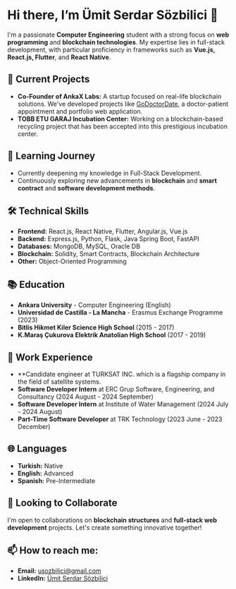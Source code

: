 # Hi there, I’m Ümit Serdar Sözbilici 👋

I'm a passionate **Computer Engineering** student with a strong focus on **web programming** and **blockchain technologies**. My expertise lies in full-stack development, with particular proficiency in frameworks such as **Vue.js, React.js, Flutter**, and **React Native**.

## 🔭 Current Projects
- **Co-Founder of AnkaX Labs:** A startup focused on real-life blockchain solutions. We've developed projects like [GoDoctorDate](https://www.godoctordate.com), a doctor-patient appointment and portfolio web application.
- **TOBB ETU GARAJ Incubation Center:** Working on a blockchain-based recycling project that has been accepted into this prestigious incubation center.

## 🌱 Learning Journey
- Currently deepening my knowledge in Full-Stack Development.
- Continuously exploring new advancements in **blockchain** and **smart contract** and **software development methods**.

## 🛠 Technical Skills
- **Frontend:** React.js, React Native, Flutter, Angular.js, Vue.js
- **Backend:** Express.js, Python, Flask, Java Spring Boot, FastAPI
- **Databases:** MongoDB, MySQL, Oracle DB
- **Blockchain:** Solidity, Smart Contracts, Blockchain Architecture
- **Other:** Object-Oriented Programming

## 📚 Education
- **Ankara University** - Computer Engineering (English)
- **Universidad de Castilla - La Mancha** - Erasmus Exchange Programme (2023)
- **Bitlis Hikmet Kiler Science High School** (2015 - 2017)
- **K.Maraş Çukurova Elektrik Anatolian High School** (2017 - 2019)

## 💼 Work Experience
- **Candidate engineer at TURKSAT INC. which is a flagship company in the field of satellite systems.
- **Software Developer Intern** at ERC Grup Software, Engineering, and Consultancy (2024 August - 2024 September)
- **Software Developer Intern** at Institute of Water Management (2024 July - 2024 August)
- **Part-Time Software Developer** at TRK Technology (2023 June - 2023 December)

## 🌐 Languages
- **Turkish:** Native
- **English:** Advanced
- **Spanish:** Pre-Intermediate

## 🤝 Looking to Collaborate
I'm open to collaborations on **blockchain structures** and **full-stack web development** projects. Let's create something innovative together!

## 📫 How to reach me:
- **Email:** [usozbilici@gmail.com](mailto:usozbilici@gmail.com)
- **LinkedIn:** [Ümit Serdar Sözbilici](https://www.linkedin.com/in/%C3%BCmit-serdar-s%C3%B6zbilici-27826a21b/)
